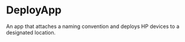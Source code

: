 # DeployApp
An app that attaches a naming convention and deploys HP devices to a designated location.
